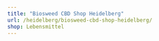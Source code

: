 ```yaml
---
title: "Biosweed CBD Shop Heidelberg"
url: /heidelberg/biosweed-cbd-shop-heidelberg/
shop: Lebensmittel
---
```

